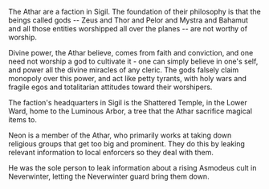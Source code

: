 The Athar are a faction in Sigil. The foundation of their philosophy is that the beings called gods -- Zeus and Thor and Pelor and Mystra and Bahamut and all those entities worshipped all over the planes -- are not worthy of worship.

Divine power, the Athar believe, comes from faith and conviction, and one need not worship a god to cultivate it - one can simply believe in one's self, and power all the divine miracles of any cleric. The gods falsely claim monopoly over this power, and act like petty tyrants, with holy wars and fragile egos and totalitarian attitudes toward their worshipers.

The faction's headquarters in Sigil is the Shattered Temple, in the Lower Ward, home to the Luminous Arbor, a tree that the Athar sacrifice magical items to.

Neon is a member of the Athar, who primarily works at taking down religious groups that get too big and prominent. They do this by leaking relevant information to local enforcers so they deal with them.

He was the sole person to leak information about a rising Asmodeus cult in Neverwinter, letting the Neverwinter guard bring them down.